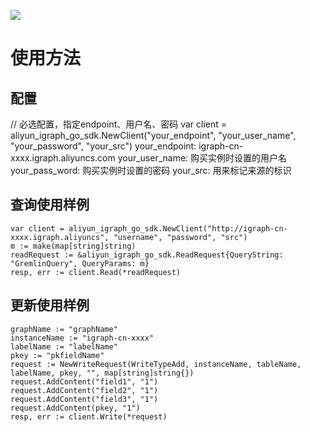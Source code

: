 ![](https://aliyunsdk-pages.alicdn.com/icons/AlibabaCloud.svg)

# 使用方法
## 配置
// 必选配置，指定endpoint、用户名、密码
var client = aliyun_igraph_go_sdk.NewClient("your_endpoint", "your_user_name", "your_password", "your_src")
your_endpoint: igraph-cn-xxxx.igraph.aliyuncs.com
your_user_name: 购买实例时设置的用户名
your_pass_word: 购买实例时设置的密码
your_src: 用来标记来源的标识

## 查询使用样例

    var client = aliyun_igraph_go_sdk.NewClient("http://igraph-cn-xxxx.igraph.aliyuncs", "username", "password", "src")
    m := make(map[string]string)
    readRequest := &aliyun_igraph_go_sdk.ReadRequest{QueryString: "GremlinQuery", QueryParams: m}
    resp, err := client.Read(*readRequest)

## 更新使用样例
    graphName := "graphName"
    instanceName := "igraph-cn-xxxx"
    labelName := "labelName"
    pkey := "pkfieldName"
    request := NewWriteRequest(WriteTypeAdd, instanceName, tableName, labelName, pkey, "", map[string]string{})
    request.AddContent("field1", "1")
    request.AddContent("field2", "1")
    request.AddContent("field3", "1")
    request.AddContent(pkey, "1")
    resp, err := client.Write(*request)
